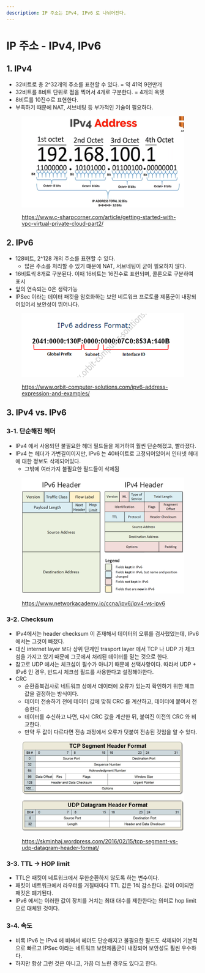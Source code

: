 ```yaml
---
description: IP 주소는 IPv4, IPv6 로 나뉘어진다.
---
```


# IP 주소 - IPv4, IPv6

## 1. IPv4

* 32비트로 총 2^32개의 주소를 표현할 수 있다. = 약 41억 9천만개&#x20;
* 32비트를 8비트 단위로 점을 찍어서 4개로 구분한다. = 4개의 옥텟&#x20;
* 8비트를 10진수로 표현한다.&#x20;
* 부족하기 때문에 NAT, 서브네팅 등 부가적인 기술이 필요하다.&#x20;

&#x20;

<figure><img src="../../.gitbook/assets/image (2) (1) (2) (2).png" alt=""><figcaption><p><a href="https://www.c-sharpcorner.com/article/getting-started-with-vpc-virtual-private-cloud-part2/">https://www.c-sharpcorner.com/article/getting-started-with-vpc-virtual-private-cloud-part2/</a></p></figcaption></figure>



## 2.  IPv6

* 128비트, 2^128 개의 주소를 표현할 수 있다.&#x20;
  * 많은 주소를 처리할 수 있기 떄문에 NAT, 서브네팅이 굳이 필요하지 않다.&#x20;
* 16비트씩 8개로 구분된다. 이때 16비트는 16진수로 표현되며, 콜론으로 구분하여 표시&#x20;
* 앞의 연속되는 0은 생략가능
* IPSec 이라는 데이터 패킷을 암호화하는 보안 네트워크 프로토콜 제품군이 내장되어있어서 보안성이 뛰어나다.&#x20;

<figure><img src="../../.gitbook/assets/image (1) (1) (3) (4).png" alt=""><figcaption><p><a href="https://www.orbit-computer-solutions.com/ipv6-address-expression-and-examples/">https://www.orbit-computer-solutions.com/ipv6-address-expression-and-examples/</a></p></figcaption></figure>



## 3. IPv4 vs. IPv6&#x20;

### 3-1. 단순해진 헤더&#x20;

* IPv4 에서 사용되던 불필요한 헤더 필드들을 제거하여 훨씬 단순해졌고, 빨라졌다.&#x20;
* IPv4 는 헤더가 가변길이이지만, IPv6 는 40바이트로 고정되어있어서 인터넷 헤더에 대한 정보도 삭제되어있다.&#x20;
  * 그밖에 여러가지 불필요한 필드들이 삭제됨 &#x20;

<figure><img src="../../.gitbook/assets/image (14) (5).png" alt=""><figcaption><p><a href="https://www.networkacademy.io/ccna/ipv6/ipv4-vs-ipv6">https://www.networkacademy.io/ccna/ipv6/ipv4-vs-ipv6</a></p></figcaption></figure>

### 3-2. Checksum&#x20;

* IPv4에서는 header checksum 이 존재해서 데이터의 오류를 검사했었는데, IPv6 에서는 그것이 빠졌다.&#x20;
* 대신 internet layer 보다 상위 단계인 trasport layer 에서 TCP 나 UDP 가 체크섬을 가지고 있기 때문에 그곳에서 처리된 데이터를 믿는 것으로 한다.&#x20;
* 참고로 UDP 에서는 체크섬이 필수가 아니기 때문에 선택사항이다. 따라서 UDP + IPv6 인 경우, 반드시 체크섬 필드를 사용한다고 설정해야한다.&#x20;
* CRC&#x20;
  * 순환중복검사로 네트워크 상에서 데이터에 오류가 있는지 확인하기 위한 체크값을 결정하는 방식이다.&#x20;
  * 데이터 전송하기 전에 데이터 값에 맞춰 CRC 를 계산하고, 데이터에 붙여서 전송한다.&#x20;
  * 데이터를 수신하고 나면, 다시 CRC 값을 계산한 뒤, 붙여진 이전의 CRC 와 비교한다.&#x20;
  * 만약 두 값이 다르다면 전송 과정에서 오류가 덧붙여 전송된 것임을 알 수 있다.&#x20;

<figure><img src="../../.gitbook/assets/image (62) (2).png" alt=""><figcaption><p><a href="https://skminhaj.wordpress.com/2016/02/15/tcp-segment-vs-udp-datagram-header-format/">https://skminhaj.wordpress.com/2016/02/15/tcp-segment-vs-udp-datagram-header-format/</a></p></figcaption></figure>

### 3-3. TTL -> HOP limit&#x20;

* TTL은 패킷이 네트워크에서 무한순환하지 않도록 하는 변수이다.&#x20;
* 패킷이 네트워크에서 라우터를 거칠때마다 TTL 값은 1씩 감소한다. 값이 0이되면 패킷은 폐기된다.&#x20;
* IPv6 에서는 이러한 값이 장치를 거치는 최대 대수를 제한한다는 의미로 hop limit 으로 대체된 것이다.&#x20;

### 3-4. 속도

* 비록 IPv6 는 IPv4 에 비해서 헤더도 단순해지고 불필요한 필드도 삭제되어 기본적으로 빠르고 IPSec 이라는 네트워크 보안제품군이 내장되어 보안성도 훨씬 우수하다.&#x20;
* 하지만 항상 그런 것은 아니고, 가끔 더 느린 경우도 있다고 한다.&#x20;

